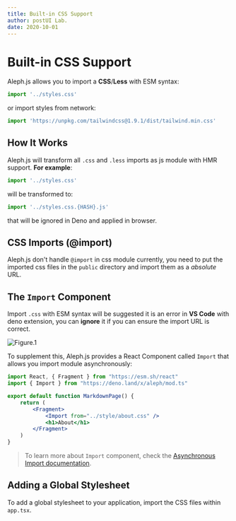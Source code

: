```yaml
---
title: Built-in CSS Support
author: postUI Lab.
date: 2020-10-01
---
```


# Built-in CSS Support

Aleph.js allows you to import a **CSS**/**Less** with ESM syntax:

```javascript
import '../styles.css'
```

or import styles from network:

```javascript
import 'https://unpkg.com/tailwindcss@1.9.1/dist/tailwind.min.css'
```

## How It Works
Aleph.js will transform all `.css` and `.less` imports as js module with HMR support. **For example**:

```javascript
import '../styles.css'
```

will be transformed to:

```javascript
import '../styles.css.{HASH}.js'
```

that will be ignored in Deno and applied in browser.


## CSS Imports (@import)

Aleph.js don't handle `@import` in css module currently, you need to put the imported css files in the `public` directory and import them as a _absolute_ URL.

## The `Import` Component

Import `.css` with ESM syntax will be suggested it is an error in **VS Code** with deno extension, you can **ignore** it if you can ensure the import URL is correct.

![Figure.1](/docs/figure-1.png)

To supplement this, Aleph.js provides a React Component called `Import` that allows you import module asynchronously:

```jsx
import React, { Fragment } from "https://esm.sh/react"
import { Import } from "https://deno.land/x/aleph/mod.ts"

export default function MarkdownPage() {
    return (
        <Fragment>
            <Import from="../style/about.css" />
            <h1>About</h1>
        </Fragment>
    )
}
```

> To learn more about `Import` component, check the [Asynchronous Import documentation](/docs/advanced-features/asynchronous-import).

## Adding a Global Stylesheet

To add a global stylesheet to your application, import the CSS files within `app.tsx`.
